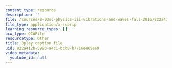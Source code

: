 ```yaml
---
content_type: resource
description: ''
file: /courses/8-03sc-physics-iii-vibrations-and-waves-fall-2016/822a412b5993a4c1bcb8b7716ee69e69_fTACO13q2oU.srt
file_type: application/x-subrip
learning_resource_types: []
ocw_type: OCWFile
resourcetype: Other
title: 3play caption file
uid: 822a412b-5993-a4c1-bcb8-b7716ee69e69
video_metadata:
  youtube_id: null
---
```

